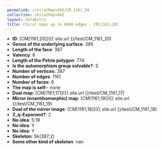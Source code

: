```yaml
--- 
 permalink: /chiralMaps6kE/CM_1161_20 
 collection: chiralMaps6kE
 layout: dataEntry
 title: Chiral maps up to 6000 edges - CM[1161;20]
---
```


- **ID**: [CM[1161;20]]({{ site.url }}/test/CM_1161_20)
- **Genus of the underlying surface**: 385
- **Length of the face**: 387
- **Valency**: 6
- **Length of the Petrie polygon**: 774
- **Is the automorphism group solvable?**: S
- **Number of vertices**: 387
- **Number of edges**: 1161
- **Number of faces**: 6
- **The map is self-**: none
- **Dual map**: [CM[1161;17]]({{ site.url }}/test/CM_1161_17)
- **Mirror (enantihomorphic) map**: [CM[1161;19]]({{ site.url }}/test/CM_1161_19)
- **Dual of the mirror image**: [CM[1161;18]]({{ site.url }}/test/CM_1161_18)
- **Z_q-Exponent?**: 2
- **No idea**:  5:19
- **No idea**: Y
- **No idea**: Y
- **Skeleton**: Sk(387;2)
- **Some other kind of skeleton**: nan
